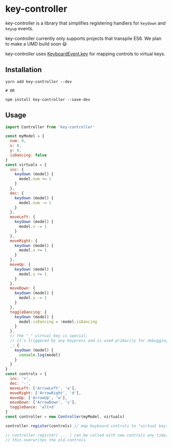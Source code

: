 # key-controller

key-controller is a library that simplifies registering handlers for `keydown` and `keyup` events.

key-controller currently only supports projects that transpile ES6. We plan to make a UMD build soon :smiley:

key-controller uses [KeyboardEvent.key](https://developer.mozilla.org/en-US/docs/Web/API/KeyboardEvent/key) for mapping controls to virtual keys.

## Installation

```
yarn add key-controller --dev

# OR

npm install key-controller --save-dev
```

## Usage

```js
import Controller from 'key-controller'

const myModel = {
  num: 0,
  x: 0,
  y: 0,
  isDancing: false
}
const virtuals = {
  inc: {
    keydown (model) {
      model.num += 1
    }
  },
  dec: {
    keydown (model) {
      model.num -= 1
    }
  },
  moveLeft: {
    keydown (model) {
      model.x -= 1
    }
  },
  moveRight: {
    keydown (model) {
      model.x += 1
    }
  },
  moveUp: {
    keydown (model) {
      model.y += 1
    }
  },
  moveDown: {
    keydown (model) {
      model.y -= 1
    }
  },
  toggleDancing: {
    keydown (model) {
      model.isDancing = !model.isDancing
    }
  },
  // the "_" virtual key is special;
  // it's triggered by any keypress and is used primarily for debugging
  _: { 
    keydown (model) {
      console.log(model)
    }
  }
}
const controls = {
  inc: '+',
  dec: '-',
  moveLeft: ['ArrowLeft', 'a'],
  moveRight: ['ArrowRight', 'd'],
  moveUp: ['ArrowUp', 'w'],
  moveDown: ['ArrowDown', 's'],
  toggleDance: 'alt+d'
}
const controller = new Controller(myModel, virtuals)

controller.register(controls) // map keyboard controls to "virtual keys"

// controller.register( ... ) can be called with new controls any time;
// this overwrites the old controls
```
